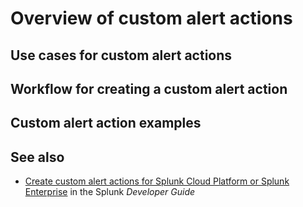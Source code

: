 # Overview of custom alert actions

## Use cases for custom alert actions

## Workflow for creating a custom alert action

## Custom alert action examples

## See also

- [Create custom alert actions for Splunk Cloud Platform or Splunk Enterprise](https://dev.splunk.com/enterprise/docs/devtools/customalertactions) in the Splunk *Developer Guide*